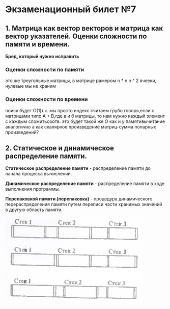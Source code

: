 # Экзаменационный билет №7

## 1. Матрица как вектор векторов и матрица как вектор указателей. Оценки сложности по памяти и времени.

<!-- TODO:
- Add more info -->

**Бред, который нужно исправить**

### Оценки сложности по памяти

это же треугольные матрицы, в матрице рамером n \* n n ^ 2 ячееки, нулевые мы не храним

### Оценки сложности по времени

поиск будет О(1)т.к. мы просто индекс считаем грубо говоря,если с матрицами типо A + B,где а и б матрицы, то нам нужно каждый элемент с каждым сложитьсоотв. это будет такой же O как и у памятивычитание аналогично
а как скалярное произведение матриц-сумма попарных произведений?

## 2. Статическое и динамическое распределение памяти.

**Статическое распределение памяти** - распределение памяти до начала процесса вычислений.

**Динамическое распределение памяти** - распределение памяти в ходе выполнения программы.

**Перепаковкой памяти (перепаковка)** - процедура динамического перераспределения памяти путем переписи части хранимых значений в другую область памяти.

![](../pictures/ticket07-1.png)
